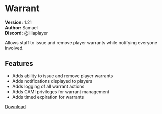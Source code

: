 # Warrant

**Version:** 1.21  
**Author:** Samael  
**Discord:** @liliaplayer  

Allows staff to issue and remove player warrants while notifying everyone involved.

## Features

- Adds ability to issue and remove player warrants
- Adds notifications displayed to players
- Adds logging of all warrant actions
- Adds CAMI privileges for warrant management
- Adds timed expiration for warrants

[Download](https://github.com/LiliaFramework/Modules/raw/refs/heads/gh-pages/warrants.zip)

